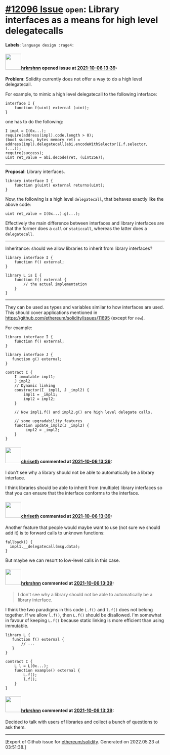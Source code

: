 # [\#12096 Issue](https://github.com/ethereum/solidity/issues/12096) `open`: Library interfaces as a means for high level delegatecalls
**Labels**: `language design :rage4:`


#### <img src="https://avatars.githubusercontent.com/u/13174375?u=52d702cb6bec53b561afa293cf9cd53ef7a63924&v=4" width="50">[hrkrshnn](https://github.com/hrkrshnn) opened issue at [2021-10-06 13:39](https://github.com/ethereum/solidity/issues/12096):

**Problem**: Solidity currently does not offer a way to do a high level delegatecall.

For example, to mimic a high level delegatecall to the following interface:

```solidity
interface I {
    function f(uint) external (uint);
}
```

one has to do the following:

```solidity
I impl = I(0x...);
require(address(impl).code.length > 0);
(bool sucess, bytes memory ret) = address(impl).delegatecall(abi.encodeWithSelector(I.f.selector, (...));
require(success);
uint ret_value = abi.decode(ret, (uint256));
```

----

**Proposal**: Library interfaces.

```solidity
library interface I {
    function g(uint) external returns(uint);
}
```

Now, the following is a high level `delegatecall`, that behaves exactly like the above code:
```solidity
uint ret_value = I(0x...).g(...);
```

Effectively the main difference between interfaces and library interfaces are that the former does a `call` or `staticcall`, whereas the latter does a `delegatecall`.

---

Inheritance: should we allow libraries to inherit from library interfaces? 

```solidity
library interface I {
    function f() external;
}

library L is I {
    function f() external {
        // the actual implementation
    }
}
```

---

They can be used as types and variables similar to how interfaces are used. This should cover applications mentioned in https://github.com/ethereum/solidity/issues/11695 (except for `new`).

For example:

```solidity
library interface I {
    function f() external;
}

library interface J {
   function g() external;
}

contract C {
    I immutable impl1;
    J impl2
    // Dynamic linking
    constructor(I _impl1, J _impl2) {
        impl1 = _impl1;
        impl2 = impl2;
    }

    // Now impl1.f() and impl2.g() are high level delegate calls.

    // some upgradability features
    function update_impl2(J _impl2) {
         impl2 = _impl2;
    }
}
```



#### <img src="https://avatars.githubusercontent.com/u/9073706?v=4" width="50">[chriseth](https://github.com/chriseth) commented at [2021-10-06 13:39](https://github.com/ethereum/solidity/issues/12096#issuecomment-936269586):

I don't see why a library should not be able to automatically be a library interface.

I think libraries should be able to inherit from (multiple) library interfaces so that you can ensure that the interface conforms to the interface.

#### <img src="https://avatars.githubusercontent.com/u/9073706?v=4" width="50">[chriseth](https://github.com/chriseth) commented at [2021-10-06 13:39](https://github.com/ethereum/solidity/issues/12096#issuecomment-936272427):

Another feature that people would maybe want to use (not sure we should add it) is to forward calls to unknown functions:
```
fallback() {
  impl1.__delegatecall(msg.data);
}
```
But maybe we can resort to low-level calls in this case.

#### <img src="https://avatars.githubusercontent.com/u/13174375?u=52d702cb6bec53b561afa293cf9cd53ef7a63924&v=4" width="50">[hrkrshnn](https://github.com/hrkrshnn) commented at [2021-10-06 13:39](https://github.com/ethereum/solidity/issues/12096#issuecomment-936277508):

> I don't see why a library should not be able to automatically be a library interface.

I think the two paradigms in this code `L.f()` and `l.f()` does not belong together. If we allow `l.f()`, then `L.f()` should be disallowed. I'm somewhat in favour of keeping `L.f()` because static linking is more efficient than using immutable.

```solidity
library L {
   function f() external {
       // ...
   }
}

contract C {
    L l = L(0x...);
    function example() external {
        L.f();
        l.f();
    }
}
```

#### <img src="https://avatars.githubusercontent.com/u/13174375?u=52d702cb6bec53b561afa293cf9cd53ef7a63924&v=4" width="50">[hrkrshnn](https://github.com/hrkrshnn) commented at [2021-10-06 13:39](https://github.com/ethereum/solidity/issues/12096#issuecomment-942304499):

Decided to talk with users of libraries and collect a bunch of questions to ask them.


-------------------------------------------------------------------------------



[Export of Github issue for [ethereum/solidity](https://github.com/ethereum/solidity). Generated on 2022.05.23 at 03:51:38.]
